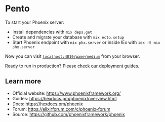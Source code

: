 # Pento

To start your Phoenix server:

  * Install dependencies with `mix deps.get`
  * Create and migrate your database with `mix ecto.setup` 
  * Start Phoenix endpoint with `mix phx.server` or inside IEx with `iex -S mix phx.server`

Now you can visit [`localhost:4010/game/medium`](http://localhost:4010/game/medium) from your browser.

Ready to run in production? Please [check our deployment guides](https://hexdocs.pm/phoenix/deployment.html).

## Learn more

  * Official website: https://www.phoenixframework.org/
  * Guides: https://hexdocs.pm/phoenix/overview.html
  * Docs: https://hexdocs.pm/phoenix
  * Forum: https://elixirforum.com/c/phoenix-forum
  * Source: https://github.com/phoenixframework/phoenix
